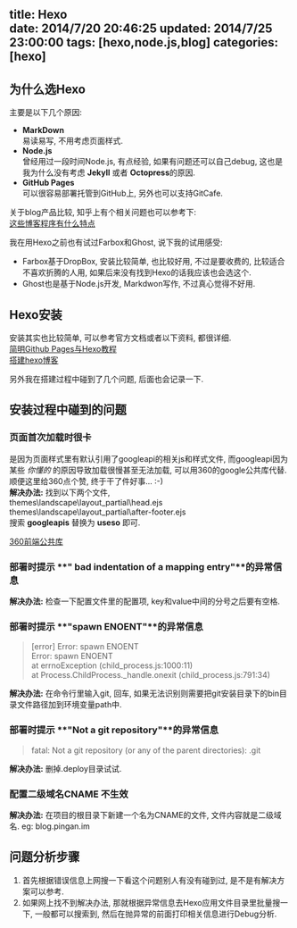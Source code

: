 title: Hexo  
date: 2014/7/20 20:46:25
updated: 2014/7/25 23:00:00
tags: [hexo,node.js,blog]
categories: [hexo]
---

## 为什么选Hexo  

主要是以下几个原因:  
- **MarkDown**  
  易读易写, 不用考虑页面样式.  
- **Node.js**  
  曾经用过一段时间Node.js, 有点经验, 如果有问题还可以自己debug, 这也是我为什么没有考虑 **Jekyll** 或者 **Octopress**的原因.  
- **GitHub Pages**  
  可以很容易部署托管到GitHub上, 另外也可以支持GitCafe.  

<!--more-->

关于blog产品比较, 知乎上有个相关问题也可以参考下:  
[这些博客程序有什么特点](http://www.zhihu.com/question/21981094)  

我在用Hexo之前也有试过Farbox和Ghost, 说下我的试用感受:  
- Farbox基于DropBox, 安装比较简单, 也比较好用, 不过是要收费的, 比较适合不喜欢折腾的人用, 如果后来没有找到Hexo的话我应该也会选这个.  
- Ghost也是基于Node.js开发, Markdwon写作, 不过真心觉得不好用.  


## Hexo安装  

安装其实也比较简单, 可以参考官方文档或者以下资料, 都很详细.  
[简明Github Pages与Hexo教程](http://cnfeat.com/2014/05/10/2014-05-11-how-to-build-a-blog/)  
[搭建hexo博客](http://zipperary.com/2013/05/28/hexo-guide-2/)  

另外我在搭建过程中碰到了几个问题, 后面也会记录一下.  


## 安装过程中碰到的问题

### 页面首次加载时很卡  

是因为页面样式里有默认引用了googleapi的相关js和样式文件, 而googleapi因为某些 *你懂的* 的原因导致加载很慢甚至无法加载, 可以用360的google公共库代替.  
顺便这里给360点个赞, 终于干了件好事... :-)  
**解决办法:** 找到以下两个文件,   
themes\landscape\layout\_partial\head.ejs  
themes\landscape\layout\_partial\after-footer.ejs  
搜索 **googleapis** 替换为 **useso** 即可.  

[360前端公共库](http://libs.useso.com/)  


### 部署时提示  **" bad indentation of a mapping entry"**的异常信息  

**解决办法:** 检查一下配置文件里的配置项, key和value中间的分号之后要有空格.  


### 部署时提示  **"spawn ENOENT"**的异常信息  

> [error] Error: spawn ENOENT  
>  Error: spawn ENOENT  
>  at errnoException (child_process.js:1000:11)  
>  at Process.ChildProcess._handle.onexit (child_process.js:791:34)  


**解决办法:** 在命令行里输入git, 回车, 如果无法识别则需要把git安装目录下的bin目录文件路径加到环境变量path中.  


### 部署时提示  **"Not a git repository"**的异常信息  

> fatal: Not a git repository (or any of the parent directories): .git  


**解决办法:** 删掉.deploy目录试试.  


### 配置二级域名CNAME 不生效  

**解决办法:** 在项目的根目录下新建一个名为CNAME的文件, 文件内容就是二级域名.
eg: blog.pingan.im  


## 问题分析步骤  

1. 首先根据错误信息上网搜一下看这个问题别人有没有碰到过, 是不是有解决方案可以参考.  
2. 如果网上找不到解决办法, 那就根据异常信息去Hexo应用文件目录里批量搜一下, 一般都可以搜索到, 然后在抛异常的前面打印相关信息进行Debug分析.  